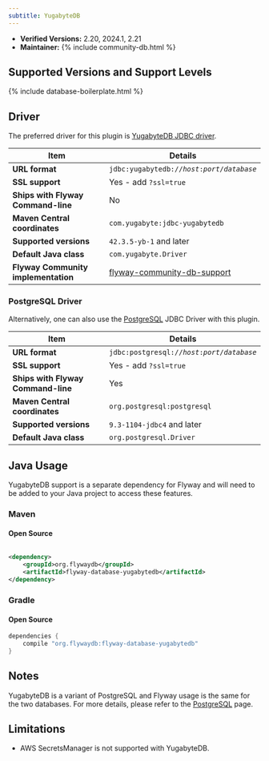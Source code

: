 ```yaml
---
subtitle: YugabyteDB
---
```


- **Verified Versions:** 2.20, 2024.1, 2.21
- **Maintainer:** {% include community-db.html %}

## Supported Versions and Support Levels

{% include database-boilerplate.html %}

## Driver
The preferred driver for this plugin is [YugabyteDB JDBC driver](https://github.com/yugabyte/pgjdbc).

| Item                                | Details                                                                                                                   |
| ----------------------------------- | ------------------------------------------------------------------------------------------------------------------------- |
| **URL format**                      | <code>jdbc:yugabytedb://<i>host</i>:<i>port</i>/<i>database</i></code>                                                    |
| **SSL support**                     | Yes - add `?ssl=true`                                                                                                     |
| **Ships with Flyway Command-line**  | No                                                                                                                        |
| **Maven Central coordinates**       | `com.yugabyte:jdbc-yugabytedb`                                                                                            |
| **Supported versions**              | `42.3.5-yb-1` and later                                                                                                   |
| **Default Java class**              | `com.yugabyte.Driver`                                                                                                     |
| **Flyway Community implementation** | [flyway-community-db-support](https://github.com/flyway/flyway-community-db-support/tree/main/flyway-database-yugabytedb) |


### PostgreSQL Driver
Alternatively, one can also use the [PostgreSQL](<Database Driver Reference/PostgreSQL Database>) JDBC Driver with this plugin.

| Item                               | Details                                                                |
| ---------------------------------- | ---------------------------------------------------------------------- |
| **URL format**                     | <code>jdbc:postgresql://<i>host</i>:<i>port</i>/<i>database</i></code> |
| **SSL support**                    | Yes - add `?ssl=true`                                                  |
| **Ships with Flyway Command-line** | Yes                                                                    |
| **Maven Central coordinates**      | `org.postgresql:postgresql`                                            |
| **Supported versions**             | `9.3-1104-jdbc4` and later                                             |
| **Default Java class**             | `org.postgresql.Driver`                                                |

## Java Usage

YugabyteDB support is a separate dependency for Flyway and will need to be added to your Java project to access these features.

### Maven
#### Open Source

```xml

<dependency>
    <groupId>org.flywaydb</groupId>
    <artifactId>flyway-database-yugabytedb</artifactId>
</dependency>
```

### Gradle
#### Open Source

```groovy
dependencies {
    compile "org.flywaydb:flyway-database-yugabytedb"
}
```

## Notes

YugabyteDB is a variant of PostgreSQL and Flyway usage is the same for the two databases. For more details, 
please refer to the [PostgreSQL](<Database Driver Reference/postgresql-database>) page.

## Limitations

- AWS SecretsManager is not supported with YugabyteDB.
